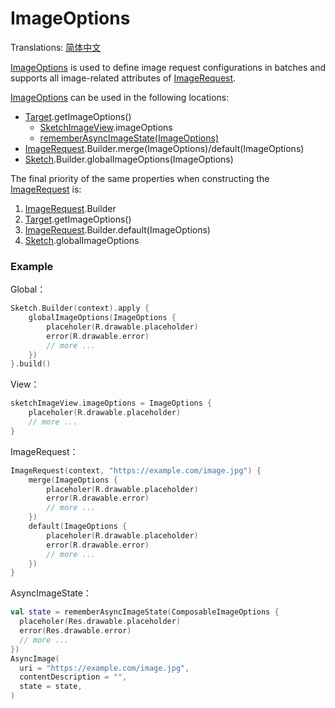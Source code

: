 # ImageOptions

Translations: [简体中文](image_options.zh.md)

[ImageOptions] is used to define image request configurations in batches and supports all
image-related attributes of [ImageRequest].

[ImageOptions] can be used in the following locations:

* [Target].getImageOptions()
    * [SketchImageView].imageOptions
    * [rememberAsyncImageState(ImageOptions)][AsyncImageState]
* [ImageRequest].Builder.merge(ImageOptions)/default(ImageOptions)
* [Sketch].Builder.globalImageOptions(ImageOptions)

The final priority of the same properties when constructing the [ImageRequest] is:

1. [ImageRequest].Builder
2. [Target].getImageOptions()
3. [ImageRequest].Builder.default(ImageOptions)
4. [Sketch].globalImageOptions

### Example

Global：

```kotlin
Sketch.Builder(context).apply {
    globalImageOptions(ImageOptions {
        placeholer(R.drawable.placeholder)
        error(R.drawable.error)
        // more ...
    })
}.build()
```

View：

```kotlin
sketchImageView.imageOptions = ImageOptions {
    placeholer(R.drawable.placeholder)
    // more ...
}
```

ImageRequest：

```kotlin
ImageRequest(context, "https://example.com/image.jpg") {
    merge(ImageOptions {
        placeholer(R.drawable.placeholder)
        error(R.drawable.error)
        // more ...
    })
    default(ImageOptions {
        placeholer(R.drawable.placeholder)
        error(R.drawable.error)
        // more ...
    })
}
```

AsyncImageState：

```kotlin
val state = rememberAsyncImageState(ComposableImageOptions {
  placeholer(Res.drawable.placeholder)
  error(Res.drawable.error)
  // more ...
})
AsyncImage(
  uri = "https://example.com/image.jpg",
  contentDescription = "",
  state = state,
)
```

[Sketch]: ../sketch-core/src/commonMain/kotlin/com/github/panpf/sketch/Sketch.common.kt

[Target]: ../sketch-core/src/commonMain/kotlin/com/github/panpf/sketch/target/Target.kt

[ImageRequest]: ../sketch-core/src/commonMain/kotlin/com/github/panpf/sketch/request/ImageRequest.common.kt

[ImageOptions]: ../sketch-core/src/commonMain/kotlin/com/github/panpf/sketch/request/ImageOptions.common.kt

[SketchImageView]: ../sketch-extensions-view/src/main/kotlin/com/github/panpf/sketch/SketchImageView.kt

[AsyncImageState]: ../sketch-compose-core/src/commonMain/kotlin/com/github/panpf/sketch/AsyncImageState.kt